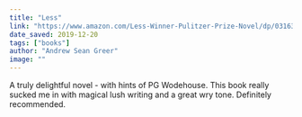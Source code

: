 ```yaml
---
title: "Less"
link: "https://www.amazon.com/Less-Winner-Pulitzer-Prize-Novel/dp/0316316121"
date_saved: 2019-12-20
tags: ["books"]
author: "Andrew Sean Greer"
image: ""
---
```


A truly delightful novel - with hints of PG Wodehouse. This book really sucked me in with magical lush writing and a great wry tone. Definitely recommended.

